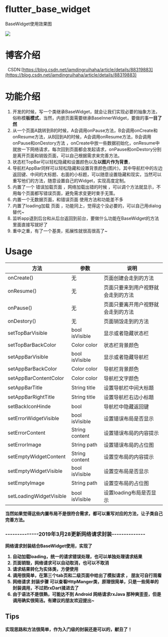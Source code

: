 # flutter_base_widget

BaseWidget使用效果图

<img  src="https://img-blog.csdnimg.cn/20190309103700606.gif" />

# 博客介绍
 
CSDN:[https://blog.csdn.net/iamdingruihaha/article/details/88319883](https://blog.csdn.net/iamdingruihaha/article/details/88319883)

# 功能介绍
1.  开发的时候，写一个类继承BaseWidget，就会让我们实现必要的抽象方法，俗称模**板模式**，当然，内嵌页面需要继承BaseInnerWidget，要做的事**一目了然**
2. 从一个页面A跳转到B的时候，A会调用onPause方法，B会调用onCreate和onResume方法，从B回到A的时候，A会调用onResume方法，B会调用onPause和onDestory方法 ，onCreate中放一些数据初始化，onResume中就放一下网络请求，每次回到页面都会发起请求，onPause和onDestory分别是离开页面和销毁页面，可以自己根据需求来完善方法。
3. 状态栏TopBar可以轻松隐藏和设置颜色以及**以图片作为背景**，
4. 导航栏AppBar同样可以轻松隐藏和设置背景颜色(图片)，其中导航栏中的左边返回键、中间的大标题、右面的小标题，可以随意设置隐藏和现实，当然可以重写他们的方法，随意设置自己的Widget，实现高度定制。
5. 内置了一个 错误加载页面 ，网络加载出错的时候 ，可以调个方法就显示，不用每个页面都写错误页面，避免需求变更时束手无策。
6. 内置一个无数据页面，和错误页面 使用方法和功能差不多
7. 内置了loading加载 页面 ，功能同上，觉得这个没必要的，可以自己用dialog替代~
8. 监听app退到后台和从后台返回到前台，要做什么功能在BaseWidget的方法里面直接写就好了
9. 重中之重，有了一个基类，拓展性就很高很高了~


# Usage
| 方法      	 		|    参数         	| 说明  					|
| ------------------------- |------------------ | --------------------- |
| onCreate()				| 无			|页面创建会走到的方法|
| onResume()	| 无     	    |页面只要来到用户视野就会走到的方法|
| onPause()				| 无     	    |页面只要离开用户视野就会走到的方法|
| onDestory()			|  无| 页面销毁走到的方法|
| setTopBarVisible|bool isVisible | 显示或者隐藏状态栏|
| setTopBarBackColor|Color color | 状态栏背景颜色|
| setAppBarVisible|bool isVisible | 显示或者隐藏导航栏|
| setAppBarBackColor|Color color | 导航栏背景颜色|
| setAppBarContentColor|Color color | 导航栏文字颜色|
|setAppBarTitle|String title|设置导航栏中间大标题|
|setAppBarRightTitle|String title|设置导航栏右边小标题|
|setBackIconHinde|bool|导航栏中隐藏返回键|
| setErrorWidgetVisible|bool isVisible |设置错误布局是否显示|
| setErrorContent|String content | 设置错误布局的内容提示|
| setErrorImage|String path|设置错误布局的占位图|
| setEmptyWidgetContent|String content|设置空布局的内容提示|
| setEmptyWidgetVisible|bool isVisible |设置空布局是否显示|
| setEmptyImage|String path|设置空布局的占位图|
| setLoadingWidgetVisible|bool isVisible |设置loading布局是否显示|

<b>当然如果觉得这些内置布局不是很符合需求，都可以重写对应的方法，让子类自己完善方法。</br>

### --------------2019年3月28更新网络请求封装--------------
网络请求封装结合BaseWidget使用，实现了
1. 自动加载loading，统一的请求错误处理，也可以单独处理请求结果
2. 页面销毁，网络请求可以自动取消，也可以不取消
3. 请求结果转化为实体类，方便使用
4. 调用很简单，在第三个tab页和二级页面中给出了模拟请求 ， 朋友可自行观看
5. 网络请求 封装步骤 可以查看HttpManger类，原理很简单，只是一些简单的封装调用，不过把rxDart揉进去了
6. 由于语法不是很熟，可能达不到 Android 网络请求rxJava 那种爽歪歪，但是调用确实很简洁。有建议的朋友欢迎提出~


## Tips
  实现思路和方法很简单，作为入门级的封装还是可以的，献丑了！
